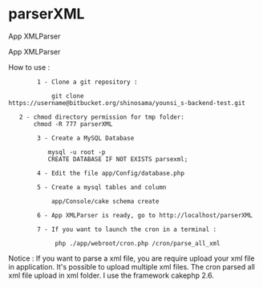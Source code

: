 # parserXML
App XMLParser

App XMLParser

How to use :

			1 - Clone a git repository :

				git clone https://username@bitbucket.org/shinosama/younsi_s-backend-test.git
                       
       2 - chmod directory permission for tmp folder:
           chmod -R 777 parserXML

			3 - Create a MySQL Database

			   mysql -u root -p
			   CREATE DATABASE IF NOT EXISTS parsexml;

			4 - Edit the file app/Config/database.php

			5 - Create a mysql tables and column

			    app/Console/cake schema create  

			6 - App XMLParser is ready, go to http://localhost/parserXML

			7 - If you want to launch the cron in a terminal :

			     php ./app/webroot/cron.php /cron/parse_all_xml

Notice : If you want to parse a xml file, you are require upload your xml file in application.
		 It's possible to upload multiple xml files. 
		 The cron parsed all xml file upload in xml folder.
		 I use the framework cakephp 2.6.
